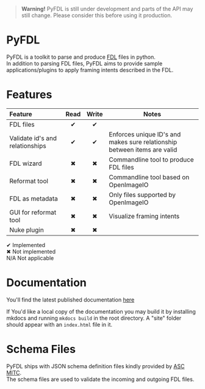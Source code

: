 > **Warning!**  PyFDL is still under development and parts of the API may still change.
> Please consider this before using it production. 

# PyFDL
PyFDL is a toolkit to parse and produce [FDL](https://theasc.com/society/ascmitc/asc-framing-decision-list) files in python.  
In addition to parsing FDL files, PyFDL aims to provide sample applications/plugins to apply framing intents
described in the FDL.

# Features

| Feature                         | Read | Write | Notes                                                                    |
|:--------------------------------|:----:|:-----:|--------------------------------------------------------------------------|
| FDL files                       |  ✔   |   ✔   |                                                                          |
| Validate id's and relationships |  ✔   |   ✔   | Enforces unique ID's and makes sure relationship between items are valid |
| FDL wizard                      |  ✖   |   ✖   | Commandline tool to produce FDL files                                    |
| Reformat tool                   |  ✖   |   ✖   | Commandline tool based on OpenImageIO                                    |
| FDL as metadata                 |  ✖   |   ✖   | Only files supported by OpenImageIO                                      |
| GUI for reformat tool           |  ✖   |   ✖   | Visualize framing intents                                                |
| Nuke plugin                     |  ✖   |   ✖   |                                                                          |

✔ Implemented  
✖ Not implemented  
N/A Not applicable  

# Documentation
You'll find the latest published documentation [here](https://apetrynet.github.io/pyfdl/)

If You'd like a local copy of the documentation you may build it by installing mkdocs and running `mkdocs build` in the
root directory. A "site" folder should appear with an `index.html` file in it.

# Schema Files
PyFDL ships with JSON schema definition files kindly provided by [ASC MITC](https://github.com/ascmitc/fdl).  
The schema files are used to validate the incoming and outgoing FDL files.
